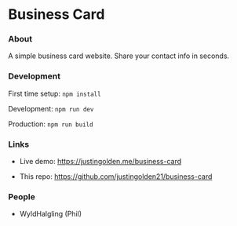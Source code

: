 # Business Card

### About

A simple business card website. Share your contact info in seconds.

### Development

First time setup: `npm install`

Development: `npm run dev`

Production: `npm run build`

### Links

- Live demo: https://justingolden.me/business-card

- This repo: https://github.com/justingolden21/business-card

### People

- WyldHalgling (Phil)